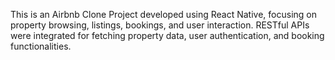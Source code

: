 This is an Airbnb Clone Project developed using React Native, focusing on property browsing, listings, bookings, and user interaction.
RESTful APIs were integrated for fetching property data, user authentication, and booking functionalities.

